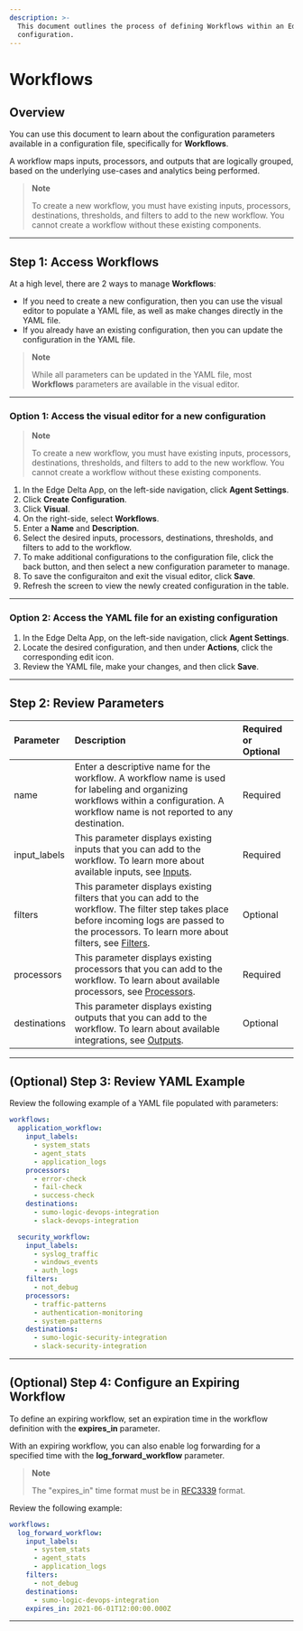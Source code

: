 ```yaml
---
description: >-
  This document outlines the process of defining Workflows within an Edge Delta
  configuration.
---
```


# Workflows

## Overview

You can use this document to learn about the configuration parameters available in a configuration file, specifically for **Workflows**.

A workflow maps inputs, processors, and outputs that are logically grouped, based on the underlying use-cases and analytics being performed.

> **Note**
> 
> To create a new workflow, you must have existing inputs, processors, destinations, thresholds, and filters to add to the new workflow. You cannot create a workflow without these existing components.  

***

## Step 1: Access Workflows

At a high level, there are 2 ways to manage **Workflows**:

  * If you need to create a new configuration, then you can use the visual editor to populate a YAML file, as well as make changes directly in the YAML file.
  * If you already have an existing configuration, then you can update the configuration in the YAML file. 

> **Note**
> 
> While all parameters can be updated in the YAML file, most **Workflows** parameters are available in the visual editor. 

***

### Option 1: Access the visual editor for a new configuration

> **Note**
> 
> To create a new workflow, you must have existing inputs, processors, destinations, thresholds, and filters to add to the new workflow. You cannot create a workflow without these existing components.  

1. In the Edge Delta App, on the left-side navigation, click **Agent Settings**.
2. Click **Create Configuration**.
3. Click **Visual**.
4. On the right-side, select **Workflows**. 
5. Enter a **Name** and **Description**.
6. Select the desired inputs, processors, destinations, thresholds, and filters to add to the workflow. 
7. To make additional configurations to the configuration file, click the back button, and then select a new configuration parameter to manage. 
8. To save the configuraiton and exit the visual editor, click **Save**. 
9. Refresh the screen to view the newly created configuration in the table. 

***

### Option 2: Access the YAML file for an existing configuration

1. In the Edge Delta App, on the left-side navigation, click **Agent Settings**.
2. Locate the desired configuration, and then under **Actions**, click the corresponding edit icon.
3. Review the YAML file, make your changes, and then click **Save**. 

***

## Step 2: Review Parameters

| Parameter | Description | Required or Optional |
| :--- | :--- | :--- |
| name | Enter a descriptive name for the workflow. A workflow name is used for labeling and organizing workflows within a configuration. A workflow name is not reported to any destination. | Required |
| input\_labels | This parameter displays existing inputs that you can add to the workflow. To learn more about available inputs, see [Inputs](./inputs.md). | Required |
| filters | This parameter displays existing filters that you can add to the workflow. The filter step takes place before incoming logs are passed to the processors. To learn more about filters, see [Filters](./filters.md). | Optional |
| processors | This parameter displays existing processors that you can add to the workflow. To learn about available processors, see [Processors](./processors.md). | Required |
| destinations | This parameter displays existing outputs that you can add to the workflow. To learn about available integrations, see [Outputs](./outputs.md). | Optional |

***

## (Optional) Step 3: Review YAML Example

Review the following example of a YAML file populated with parameters: 

```yaml
workflows:
  application_workflow:
    input_labels:
      - system_stats
      - agent_stats
      - application_logs
    processors:
      - error-check
      - fail-check
      - success-check
    destinations:
      - sumo-logic-devops-integration
      - slack-devops-integration

  security_workflow:
    input_labels:
      - syslog_traffic
      - windows_events
      - auth_logs
    filters:
      - not_debug
    processors:
      - traffic-patterns
      - authentication-monitoring
      - system-patterns
    destinations:
      - sumo-logic-security-integration
      - slack-security-integration
```

***

## (Optional) Step 4: Configure an Expiring Workflow

To define an expiring workflow, set an expiration time in the workflow definition with the **expires_in** parameter.

With an expiring workflow, you can also enable log forwarding for a specified time with the **log_forward_workflow** parameter.  

> **Note**
> 
> The "expires_in" time format must be in [RFC3339](https://datatracker.ietf.org/doc/html/rfc3339) format.

Review the following example: 

```yaml
workflows:
  log_forward_workflow:
    input_labels:
      - system_stats
      - agent_stats
      - application_logs
    filters:
      - not_debug
    destinations:
      - sumo-logic-devops-integration
    expires_in: 2021-06-01T12:00:00.000Z
```

***
